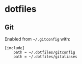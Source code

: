 # dotfiles

## Git

Enabled from `~/.gitconfig` with:

```
[include]
	path = ~/.dotfiles/gitconfig
	path = ~/.dotfiles/gitaliases
```
